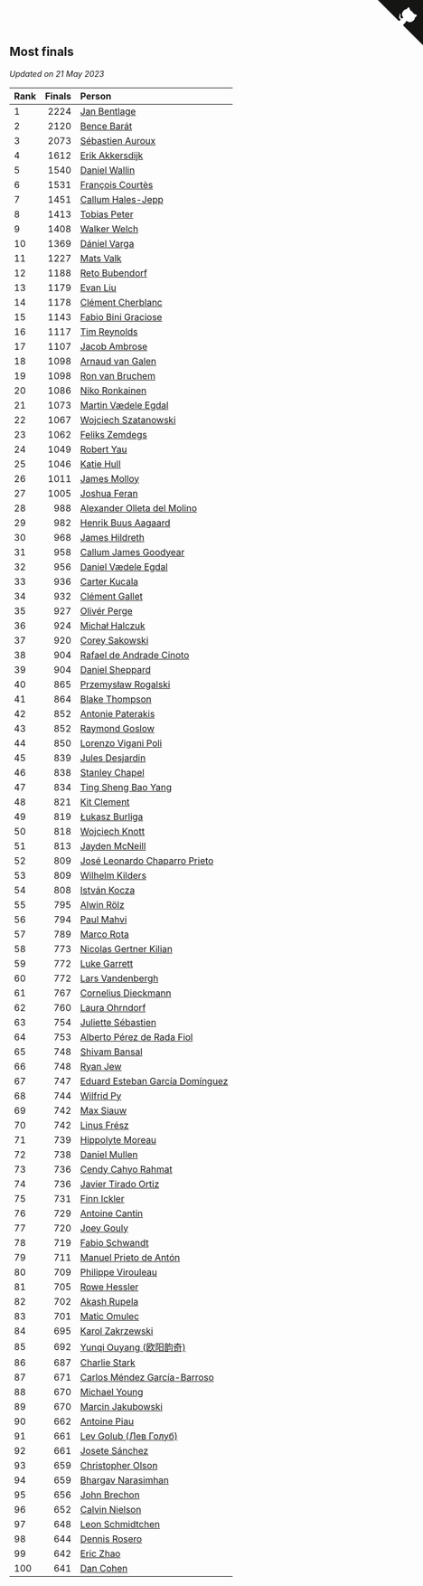 ## Most finals

*Updated on 21 May 2023*

| Rank | Finals | Person |
| :--- | ---: | :--- |
| 1 | 2224 | [Jan Bentlage](https://www.worldcubeassociation.org/persons/2010BENT01) |
| 2 | 2120 | [Bence Barát](https://www.worldcubeassociation.org/persons/2008BARA01) |
| 3 | 2073 | [Sébastien Auroux](https://www.worldcubeassociation.org/persons/2008AURO01) |
| 4 | 1612 | [Erik Akkersdijk](https://www.worldcubeassociation.org/persons/2005AKKE01) |
| 5 | 1540 | [Daniel Wallin](https://www.worldcubeassociation.org/persons/2013WALL03) |
| 6 | 1531 | [François Courtès](https://www.worldcubeassociation.org/persons/2008COUR01) |
| 7 | 1451 | [Callum Hales-Jepp](https://www.worldcubeassociation.org/persons/2012HALE01) |
| 8 | 1413 | [Tobias Peter](https://www.worldcubeassociation.org/persons/2014PETE03) |
| 9 | 1408 | [Walker Welch](https://www.worldcubeassociation.org/persons/2011WELC01) |
| 10 | 1369 | [Dániel Varga](https://www.worldcubeassociation.org/persons/2008VARG01) |
| 11 | 1227 | [Mats Valk](https://www.worldcubeassociation.org/persons/2007VALK01) |
| 12 | 1188 | [Reto Bubendorf](https://www.worldcubeassociation.org/persons/2012BUBE01) |
| 13 | 1179 | [Evan Liu](https://www.worldcubeassociation.org/persons/2009LIUE01) |
| 14 | 1178 | [Clément Cherblanc](https://www.worldcubeassociation.org/persons/2014CHER05) |
| 15 | 1143 | [Fabio Bini Graciose](https://www.worldcubeassociation.org/persons/2010GRAC02) |
| 16 | 1117 | [Tim Reynolds](https://www.worldcubeassociation.org/persons/2005REYN01) |
| 17 | 1107 | [Jacob Ambrose](https://www.worldcubeassociation.org/persons/2010AMBR01) |
| 18 | 1098 | [Arnaud van Galen](https://www.worldcubeassociation.org/persons/2006GALE01) |
| 19 | 1098 | [Ron van Bruchem](https://www.worldcubeassociation.org/persons/2003BRUC01) |
| 20 | 1086 | [Niko Ronkainen](https://www.worldcubeassociation.org/persons/2010RONK01) |
| 21 | 1073 | [Martin Vædele Egdal](https://www.worldcubeassociation.org/persons/2013EGDA02) |
| 22 | 1067 | [Wojciech Szatanowski](https://www.worldcubeassociation.org/persons/2011SZAT01) |
| 23 | 1062 | [Feliks Zemdegs](https://www.worldcubeassociation.org/persons/2009ZEMD01) |
| 24 | 1049 | [Robert Yau](https://www.worldcubeassociation.org/persons/2009YAUR01) |
| 25 | 1046 | [Katie Hull](https://www.worldcubeassociation.org/persons/2010HULL01) |
| 26 | 1011 | [James Molloy](https://www.worldcubeassociation.org/persons/2011MOLL01) |
| 27 | 1005 | [Joshua Feran](https://www.worldcubeassociation.org/persons/2011FERA01) |
| 28 | 988 | [Alexander Olleta del Molino](https://www.worldcubeassociation.org/persons/2008OLLE01) |
| 29 | 982 | [Henrik Buus Aagaard](https://www.worldcubeassociation.org/persons/2006BUUS01) |
| 30 | 968 | [James Hildreth](https://www.worldcubeassociation.org/persons/2009HILD01) |
| 31 | 958 | [Callum James Goodyear](https://www.worldcubeassociation.org/persons/2012GOOD02) |
| 32 | 956 | [Daniel Vædele Egdal](https://www.worldcubeassociation.org/persons/2013EGDA01) |
| 33 | 936 | [Carter Kucala](https://www.worldcubeassociation.org/persons/2015KUCA01) |
| 34 | 932 | [Clément Gallet](https://www.worldcubeassociation.org/persons/2004GALL02) |
| 35 | 927 | [Olivér Perge](https://www.worldcubeassociation.org/persons/2007PERG01) |
| 36 | 924 | [Michał Halczuk](https://www.worldcubeassociation.org/persons/2006HALC01) |
| 37 | 920 | [Corey Sakowski](https://www.worldcubeassociation.org/persons/2011SAKO01) |
| 38 | 904 | [Rafael de Andrade Cinoto](https://www.worldcubeassociation.org/persons/2007CINO01) |
| 39 | 904 | [Daniel Sheppard](https://www.worldcubeassociation.org/persons/2009SHEP01) |
| 40 | 865 | [Przemysław Rogalski](https://www.worldcubeassociation.org/persons/2013ROGA02) |
| 41 | 864 | [Blake Thompson](https://www.worldcubeassociation.org/persons/2010THOM03) |
| 42 | 852 | [Antonie Paterakis](https://www.worldcubeassociation.org/persons/2012PATE01) |
| 43 | 852 | [Raymond Goslow](https://www.worldcubeassociation.org/persons/2014GOSL01) |
| 44 | 850 | [Lorenzo Vigani Poli](https://www.worldcubeassociation.org/persons/2007POLI01) |
| 45 | 839 | [Jules Desjardin](https://www.worldcubeassociation.org/persons/2010DESJ01) |
| 46 | 838 | [Stanley Chapel](https://www.worldcubeassociation.org/persons/2016CHAP04) |
| 47 | 834 | [Ting Sheng Bao Yang](https://www.worldcubeassociation.org/persons/2008BAOY01) |
| 48 | 821 | [Kit Clement](https://www.worldcubeassociation.org/persons/2008CLEM01) |
| 49 | 819 | [Łukasz Burliga](https://www.worldcubeassociation.org/persons/2013BURL01) |
| 50 | 818 | [Wojciech Knott](https://www.worldcubeassociation.org/persons/2011KNOT01) |
| 51 | 813 | [Jayden McNeill](https://www.worldcubeassociation.org/persons/2012MCNE01) |
| 52 | 809 | [José Leonardo Chaparro Prieto](https://www.worldcubeassociation.org/persons/2011CHAP01) |
| 53 | 809 | [Wilhelm Kilders](https://www.worldcubeassociation.org/persons/2010KILD02) |
| 54 | 808 | [István Kocza](https://www.worldcubeassociation.org/persons/2005KOCZ01) |
| 55 | 795 | [Alwin Rölz](https://www.worldcubeassociation.org/persons/2016ROLZ01) |
| 56 | 794 | [Paul Mahvi](https://www.worldcubeassociation.org/persons/2012MAHV01) |
| 57 | 789 | [Marco Rota](https://www.worldcubeassociation.org/persons/2009ROTA01) |
| 58 | 773 | [Nicolas Gertner Kilian](https://www.worldcubeassociation.org/persons/2013GERT01) |
| 59 | 772 | [Luke Garrett](https://www.worldcubeassociation.org/persons/2017GARR05) |
| 60 | 772 | [Lars Vandenbergh](https://www.worldcubeassociation.org/persons/2003VAND01) |
| 61 | 767 | [Cornelius Dieckmann](https://www.worldcubeassociation.org/persons/2009DIEC01) |
| 62 | 760 | [Laura Ohrndorf](https://www.worldcubeassociation.org/persons/2009OHRN01) |
| 63 | 754 | [Juliette Sébastien](https://www.worldcubeassociation.org/persons/2014SEBA01) |
| 64 | 753 | [Alberto Pérez de Rada Fiol](https://www.worldcubeassociation.org/persons/2011FIOL01) |
| 65 | 748 | [Shivam Bansal](https://www.worldcubeassociation.org/persons/2011BANS02) |
| 66 | 748 | [Ryan Jew](https://www.worldcubeassociation.org/persons/2008JEWR01) |
| 67 | 747 | [Eduard Esteban García Domínguez](https://www.worldcubeassociation.org/persons/2011EDUA01) |
| 68 | 744 | [Wilfrid Py](https://www.worldcubeassociation.org/persons/2016PYWI01) |
| 69 | 742 | [Max Siauw](https://www.worldcubeassociation.org/persons/2017SIAU02) |
| 70 | 742 | [Linus Frész](https://www.worldcubeassociation.org/persons/2011FRES01) |
| 71 | 739 | [Hippolyte Moreau](https://www.worldcubeassociation.org/persons/2008MORE02) |
| 72 | 738 | [Daniel Mullen](https://www.worldcubeassociation.org/persons/2016MULL04) |
| 73 | 736 | [Cendy Cahyo Rahmat](https://www.worldcubeassociation.org/persons/2010RAHM02) |
| 74 | 736 | [Javier Tirado Ortiz](https://www.worldcubeassociation.org/persons/2009TIRA01) |
| 75 | 731 | [Finn Ickler](https://www.worldcubeassociation.org/persons/2012ICKL01) |
| 76 | 729 | [Antoine Cantin](https://www.worldcubeassociation.org/persons/2010CANT02) |
| 77 | 720 | [Joey Gouly](https://www.worldcubeassociation.org/persons/2007GOUL01) |
| 78 | 719 | [Fabio Schwandt](https://www.worldcubeassociation.org/persons/2014SCHW02) |
| 79 | 711 | [Manuel Prieto de Antón](https://www.worldcubeassociation.org/persons/2015ANTO04) |
| 80 | 709 | [Philippe Virouleau](https://www.worldcubeassociation.org/persons/2008VIRO01) |
| 81 | 705 | [Rowe Hessler](https://www.worldcubeassociation.org/persons/2007HESS01) |
| 82 | 702 | [Akash Rupela](https://www.worldcubeassociation.org/persons/2012RUPE01) |
| 83 | 701 | [Matic Omulec](https://www.worldcubeassociation.org/persons/2010OMUL02) |
| 84 | 695 | [Karol Zakrzewski](https://www.worldcubeassociation.org/persons/2014ZAKR01) |
| 85 | 692 | [Yunqi Ouyang (欧阳韵奇)](https://www.worldcubeassociation.org/persons/2007YUNQ01) |
| 86 | 687 | [Charlie Stark](https://www.worldcubeassociation.org/persons/2014STAR05) |
| 87 | 671 | [Carlos Méndez García-Barroso](https://www.worldcubeassociation.org/persons/2010GARC02) |
| 88 | 670 | [Michael Young](https://www.worldcubeassociation.org/persons/2008YOUN02) |
| 89 | 670 | [Marcin Jakubowski](https://www.worldcubeassociation.org/persons/2007JAKU01) |
| 90 | 662 | [Antoine Piau](https://www.worldcubeassociation.org/persons/2008PIAU01) |
| 91 | 661 | [Lev Golub (Лев Голуб)](https://www.worldcubeassociation.org/persons/2014HOLU01) |
| 92 | 661 | [Josete Sánchez](https://www.worldcubeassociation.org/persons/2015SANC18) |
| 93 | 659 | [Christopher Olson](https://www.worldcubeassociation.org/persons/2009OLSO01) |
| 94 | 659 | [Bhargav Narasimhan](https://www.worldcubeassociation.org/persons/2011NARA02) |
| 95 | 656 | [John Brechon](https://www.worldcubeassociation.org/persons/2010BREC01) |
| 96 | 652 | [Calvin Nielson](https://www.worldcubeassociation.org/persons/2014NIEL03) |
| 97 | 648 | [Leon Schmidtchen](https://www.worldcubeassociation.org/persons/2010SCHM01) |
| 98 | 644 | [Dennis Rosero](https://www.worldcubeassociation.org/persons/2010ROSE03) |
| 99 | 642 | [Eric Zhao](https://www.worldcubeassociation.org/persons/2010ZHAO19) |
| 100 | 641 | [Dan Cohen](https://www.worldcubeassociation.org/persons/2007COHE01) |


<a href="https://github.com/JustinTimeCuber/wca_statistics" class="github-corner" aria-label="View source on Github"><svg width="80" height="80" viewBox="0 0 250 250" style="fill:#151513; color:#fff; position: absolute; top: 0; border: 0; right: 0;" aria-hidden="true"><path d="M0,0 L115,115 L130,115 L142,142 L250,250 L250,0 Z"></path><path d="M128.3,109.0 C113.8,99.7 119.0,89.6 119.0,89.6 C122.0,82.7 120.5,78.6 120.5,78.6 C119.2,72.0 123.4,76.3 123.4,76.3 C127.3,80.9 125.5,87.3 125.5,87.3 C122.9,97.6 130.6,101.9 134.4,103.2" fill="currentColor" style="transform-origin: 130px 106px;" class="octo-arm"></path><path d="M115.0,115.0 C114.9,115.1 118.7,116.5 119.8,115.4 L133.7,101.6 C136.9,99.2 139.9,98.4 142.2,98.6 C133.8,88.0 127.5,74.4 143.8,58.0 C148.5,53.4 154.0,51.2 159.7,51.0 C160.3,49.4 163.2,43.6 171.4,40.1 C171.4,40.1 176.1,42.5 178.8,56.2 C183.1,58.6 187.2,61.8 190.9,65.4 C194.5,69.0 197.7,73.2 200.1,77.6 C213.8,80.2 216.3,84.9 216.3,84.9 C212.7,93.1 206.9,96.0 205.4,96.6 C205.1,102.4 203.0,107.8 198.3,112.5 C181.9,128.9 168.3,122.5 157.7,114.1 C157.9,116.9 156.7,120.9 152.7,124.9 L141.0,136.5 C139.8,137.7 141.6,141.9 141.8,141.8 Z" fill="currentColor" class="octo-body"></path></svg></a><style>.github-corner:hover .octo-arm{animation:octocat-wave 560ms ease-in-out}@keyframes octocat-wave{0%,100%{transform:rotate(0)}20%,60%{transform:rotate(-25deg)}40%,80%{transform:rotate(10deg)}}@media (max-width:500px){.github-corner:hover .octo-arm{animation:none}.github-corner .octo-arm{animation:octocat-wave 560ms ease-in-out}}</style>

